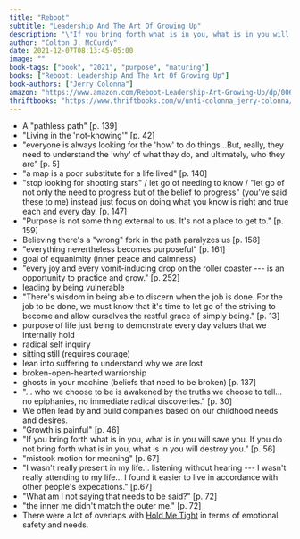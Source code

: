 ```yaml
---
title: "Reboot"
subtitle: "Leadership And The Art Of Growing Up"
description: "\"If you bring forth what is in you, what is in you will save you. If you do not bring forth what is in you, what is in you will destroy you.\""
author: "Colton J. McCurdy"
date: 2021-12-07T08:13:45-05:00
image: ""
book-tags: ["book", "2021", "purpose", "maturing"]
books: ["Reboot: Leadership And The Art Of Growing Up"]
book-authors: ["Jerry Colonna"]
amazon: "https://www.amazon.com/Reboot-Leadership-Art-Growing-Up/dp/0062749536"
thriftbooks: "https://www.thriftbooks.com/w/unti-colonna_jerry-colonna/19547098/item/47612767/?mkwid=viFS2rZd%7cdc&pcrid=76622372857526&pkw=&pmt=be&slid=&product=47612767&plc=&pgrid=1225955707041713&ptaid=pla-4580221854774956&utm_source=bing&utm_medium=cpc&utm_campaign=Bing+Shopping+%7c+Business+&+Investing+%7c+LOW&utm_term=&utm_content=viFS2rZd%7cdc%7cpcrid%7c76622372857526%7cpkw%7c%7cpmt%7cbe%7cproduct%7c47612767%7cslid%7c%7cpgrid%7c1225955707041713%7cptaid%7cpla-4580221854774956%7c&msclkid=6fdee50a53651166c8d884b857f4b106#isbn=0062749536&idiq=47612767"
---
```


- A "pathless path" [p. 139]
- "Living in the 'not-knowing'" [p. 42]
- "everyone is always looking for the 'how' to do things...But, really, they need to understand the 'why' of what they do, and ultimately, who they are" [p. 5]
- "a map is a poor substitute for a life lived" [p. 140]
- "stop looking for shooting stars" / let go of needing to know / "let go of not only the need to progress but of the belief to progress" (you've said these to me) instead just focus on doing what you know is right and true each and every day. [p. 147]
- "Purpose is not some thing external to us. It's not a place to get to." [p. 159]
- Believing there's a "wrong" fork in the path paralyzes us [p. 158]
- "everything nevertheless becomes purposeful" [p. 161]
- goal of equanimity (inner peace and calmness)
- "every joy and every vomit-inducing drop on the roller coaster --- is an opportunity to practice and grow." [p. 252]
- leading by being vulnerable
- "There's wisdom in being able to discern when the job is done. For the job to be done, we must know that it's time to let go of the striving to become and allow ourselves the restful grace of simply being." [p. 13]
- purpose of life just being to demonstrate every day values that we internally hold
- radical self inquiry
- sitting still (requires courage)
- lean into suffering to understand why we are lost
- broken-open-hearted warriorship
- ghosts in your machine (beliefs that need to be broken) [p. 137]
- "... who we choose to be is awakened by the truths we choose to tell... no epiphanies, no immediate radical discoveries." [p. 30]
- We often lead by and build companies based on our childhood needs and desires.
- "Growth is painful" [p. 46]
- "If you bring forth what is in you, what is in you will save you. If you do not bring forth what is in you, what is in you will destroy you." [p. 56]
- "mistook motion for meaning" [p. 67]
- "I wasn't really present in my life... listening without hearing --- I wasn't really attending to my life... I found it easier to live in accordance with other people's expecations." [p.67]
- "What am I not saying that needs to be said?" [p. 72]
- "the inner me didn't match the outer me." [p. 72]
- There were a lot of overlaps with [Hold Me Tight](./hold-me-tight.md) in terms of emotional safety and needs.
